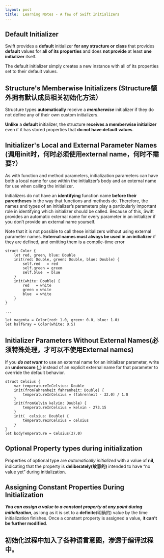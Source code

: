 ```yaml
---
layout: post
title:  Learning Notes - A few of Swift Initializers
---
```


## Default Initializer
Swift provides a **default** initializer **for any structure or class** that provides **default** values for **all of its properties** and does **not provide** at least **one initializer** itself. 

The default initializer simply creates a new instance with all of its properties set to their default values.

## Structure's **Memberwise** Initializers (Structure额外拥有默认成员相关初始化方法）
Structure types **automatically** receive a ***memberwise*** initializer if they do not define any of their own custom initializers. 

**Unlike** a **default** initializer, the structure **receives a memberwise initializer** even if it has stored properties that **do not have default values**.

## Initializer's Local and External Parameter Names (调用init时，何时必须使用external name，何时不需要?）
As with function and method parameters, initialization parameters can have both a local name for use within the initializer’s body and an external name for use when calling the initializer.

Initializers do not have an **identifying** function name **before their parentheses** in the way that functions and methods do. Therefore, the names and types of an initializer’s parameters play a particularly important role in identifying which initializer should be called. Because of this, Swift provides an automatic external name for every parameter in an initializer if you don’t provide an external name yourself.

Note that it is not possible to call these initializers without using external parameter names. **External names must always be used in an initializer** if they are defined, and omitting them is a compile-time error


```
struct Color {
    let red, green, blue: Double
    init(red: Double, green: Double, blue: Double) {
        self.red   = red
        self.green = green
        self.blue  = blue
    }
    init(white: Double) {
        red   = white
        green = white
        blue  = white
    }
}

...

let magenta = Color(red: 1.0, green: 0.0, blue: 1.0)
let halfGray = Color(white: 0.5)
```

## Initializer Parameters Without External Names(必须特殊处理，才可以不使用External names)
If you ***do not want*** to use an external name for an initializer parameter, write an **underscore (_)** instead of an explicit external name for that parameter to override the default behavior.

```
struct Celsius {
    var temperatureInCelsius: Double
    init(fromFahrenheit fahrenheit: Double) {
        temperatureInCelsius = (fahrenheit - 32.0) / 1.8
    }
    init(fromKelvin kelvin: Double) {
        temperatureInCelsius = kelvin - 273.15
    }
    init(_ celsius: Double) {
        temperatureInCelsius = celsius
    }
}
let bodyTemperature = Celsius(37.0)
```
## Optional Property types during initialization 
Properties of optional type are *automatically initialized* with a value of **nil**, indicating that the property is **deliberately(故意的)** intended to have “no value yet” during initialization. 

## Assigning Constant Properties During Initialization
***You can assign a value to a constant property at any point during initialization***, as long as it is set to a **definite**(明确的) value by the time initialization finishes. Once a constant property is assigned a value, **it can’t be further modified**.

## 初始化过程中加入了各种语言意图，渗透于编译过程中。

